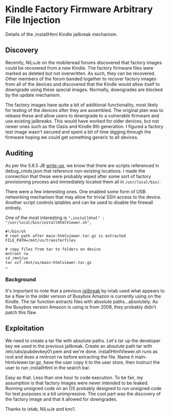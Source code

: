 # Kindle Factory Firmware Arbitrary File Injection
Details of the ;installHtml Kindle jailbreak mechanism.

## Discovery
Recently, NiLuJe on the mobileread forums discovered that factory images could be recovered from a new Kindle. The factory firmware files were marked as deleted but not overwritten. As such, they can be recovered. Other members of the forum banded together to recover factory images from all of the devices and discovered that the Kindle would allow itself to downgrade using these special images. Normally, downgrades are blocked by the update mechanism.

The factory images have quite a bit of additional functionality, most likely for testing of the devices after they are assembled. The original plan was to release these and allow users to downgrade to a vulnerable firmware and use existing jailbreaks. This would have worked for older devices, but not newer ones such as the Oasis and Kindle 8th generation. I figured a factory test image wasn't secured and spent a bit of time digging through the firmware hoping we could get something generic to all devices.

## Auditing
As per the 5.6.5 JB [write-up](https://github.com/sgayou/kindle-5.6.5-jailbreak/tree/master/doc), we know that there are scripts referenced in debug_cmds.json that reference non-existing locations. I made the connection that these were probably wiped after some sort of factory provisioning process and immediately located them all in `/usr/local/bin/`.

There were a few interesting ones. One enabled some form of USB networking mechanism that may allow for trivial SSH access to the device. Another script controls iptables and can be used to disable the firewall entirely.

One of the most interesting is `";installHtml" : "/usr/local/bin/installHtmlViewer.sh",`

```
#!/bin/sh
# root path after main-htmlviewer.tar.gz is extracted
FILE_PATH=/mnt/us/transferfiles
 
# copy files from tar to folders on device
mntroot rw
cd /mnt/us
tar xvf /mnt/us/main-htmlviewer.tar.gz
…
```

### Background
It's important to note that a previous [jailbreak](http://www.mobileread.com/forums/showthread.php?p=1902438) by ixtab used what appears to be a flaw in the older version of Busybox Amazon is currently using on the Kindle. The tar function extracts files with absolute paths...absolutely. As the Busybox version Amazon is using is from 2009, they probably didn't patch this flaw.

## Exploitation
We need to create a tar file with absolute paths. Let's tar up the developer key we used in the previous jailbreak. Create an absolute path tar with /etc/uks/pubdevkey01.pem and we're done. installHtmlViewer.sh runs as root and does a mntroot rw before extracting the file. Name it main-htmlviewer.tar.gz, have the user copy it to the user store, then instruct the user to run ;installHtml in the search bar.

Easy as that. Less than one hour to code execution. To be fair, my assumption is that factory images were never intended to be leaked. Running unsigned code on an OS probably designed to run unsigned code for test purposes is a bit unimpressive. The cool part was the discovery of the factory image and that it allowed for downgrades.

Thanks to ixtab, NiLuJe and knc1.
